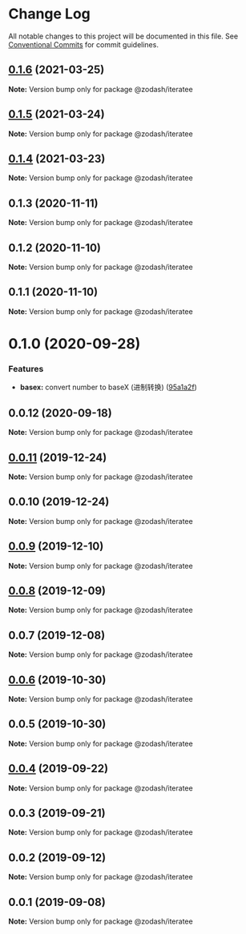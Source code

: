 # Change Log

All notable changes to this project will be documented in this file.
See [Conventional Commits](https://conventionalcommits.org) for commit guidelines.

## [0.1.6](https://github.com/zcorky/zodash/compare/@zodash/iteratee@0.1.5...@zodash/iteratee@0.1.6) (2021-03-25)

**Note:** Version bump only for package @zodash/iteratee





## [0.1.5](https://github.com/zcorky/zodash/compare/@zodash/iteratee@0.1.4...@zodash/iteratee@0.1.5) (2021-03-24)

**Note:** Version bump only for package @zodash/iteratee





## [0.1.4](https://github.com/zcorky/zodash/compare/@zodash/iteratee@0.1.3...@zodash/iteratee@0.1.4) (2021-03-23)

**Note:** Version bump only for package @zodash/iteratee





## 0.1.3 (2020-11-11)

**Note:** Version bump only for package @zodash/iteratee





## 0.1.2 (2020-11-10)

**Note:** Version bump only for package @zodash/iteratee





## 0.1.1 (2020-11-10)

**Note:** Version bump only for package @zodash/iteratee





# 0.1.0 (2020-09-28)


### Features

* **basex:** convert number to baseX (进制转换) ([95a1a2f](https://github.com/zcorky/zodash/commit/95a1a2f361d73de5caa3b8e297c1643e97e40983))





## 0.0.12 (2020-09-18)

**Note:** Version bump only for package @zodash/iteratee





## [0.0.11](https://github.com/zcorky/zodash/compare/@zodash/iteratee@0.0.10...@zodash/iteratee@0.0.11) (2019-12-24)

**Note:** Version bump only for package @zodash/iteratee





## 0.0.10 (2019-12-24)

**Note:** Version bump only for package @zodash/iteratee





## [0.0.9](https://github.com/zcorky/zodash/compare/@zodash/iteratee@0.0.8...@zodash/iteratee@0.0.9) (2019-12-10)

**Note:** Version bump only for package @zodash/iteratee





## [0.0.8](https://github.com/zcorky/zodash/compare/@zodash/iteratee@0.0.7...@zodash/iteratee@0.0.8) (2019-12-09)

**Note:** Version bump only for package @zodash/iteratee





## 0.0.7 (2019-12-08)

**Note:** Version bump only for package @zodash/iteratee





## [0.0.6](https://github.com/zcorky/zodash/compare/@zodash/iteratee@0.0.5...@zodash/iteratee@0.0.6) (2019-10-30)

**Note:** Version bump only for package @zodash/iteratee





## 0.0.5 (2019-10-30)

**Note:** Version bump only for package @zodash/iteratee





## [0.0.4](https://github.com/zcorky/zodash/compare/@zodash/iteratee@0.0.3...@zodash/iteratee@0.0.4) (2019-09-22)

**Note:** Version bump only for package @zodash/iteratee





## 0.0.3 (2019-09-21)

**Note:** Version bump only for package @zodash/iteratee





## 0.0.2 (2019-09-12)

**Note:** Version bump only for package @zodash/iteratee





## 0.0.1 (2019-09-08)

**Note:** Version bump only for package @zodash/iteratee
